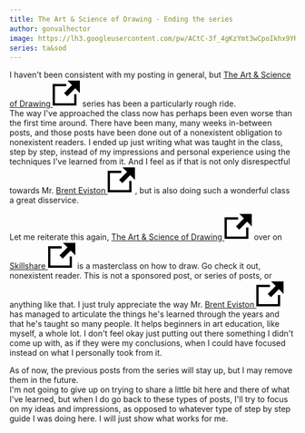 ```yaml
---
title: The Art & Science of Drawing - Ending the series
author: gonvalhector
image: https://lh3.googleusercontent.com/pw/ACtC-3f_4gKzYmt3wCpoIkhx9YRJTIWZ-nnekV0vJG7O4SslitjX1Yzxx4txHvOIacmXbfu5cios9g8RqTYXvTaiMBI7yUBVYdxNWGnIJIWu9qjZQhbJQS5N07dJWNjWzehaZ9n7265aCzbfzaHNJ_n3VNEE=w1200-h630-no?authuser=0
series: ta&sod
---
```


I haven't been consistent with my posting in general, but [The Art & Science of Drawing <img src="/assets/images/icons/external.svg" alt="External Link" class="external-icon">] series has been a particularly rough ride.  
The way I've approached the class now has perhaps been even worse than the first time around.
There have been many, many weeks in-between posts, and those posts have been done out of a nonexistent obligation to nonexistent readers.
I ended up just writing what was taught in the class, step by step, instead of my impressions and personal experience using the techniques I've learned from it.
And I feel as if that is not only disrespectful towards Mr. [Brent Eviston <img src="/assets/images/icons/external.svg" alt="External Link" class="external-icon">], but is also doing such a wonderful class a great disservice.  

Let me reiterate this again, [The Art & Science of Drawing <img src="/assets/images/icons/external.svg" alt="External Link" class="external-icon">] over on [Skillshare <img src="/assets/images/icons/external.svg" alt="External Link" class="external-icon">] is a masterclass on how to draw. Go check it out, nonexistent reader.
This is not a sponsored post, or series of posts, or anything like that. I just truly appreciate the way Mr. [Brent Eviston <img src="/assets/images/icons/external.svg" alt="External Link" class="external-icon">] has managed to articulate the things he's learned through the years and that he's taught so many people. It helps beginners in art education, like myself, a whole lot.
I don't feel okay just putting out there something I didn't come up with, as if they were my conclusions, when I could have focused instead on what I personally took from it.  

As of now, the previous posts from the series will stay up, but I may remove them in the future.  
I'm not going to give up on trying to share a little bit here and there of what I've learned, but when I do go back to these types of posts, I'll try to focus on my ideas and impressions, as opposed to whatever type of step by step guide I was doing here. I will just show what works for me.



[Skillshare <img src="/assets/images/icons/external.svg" alt="External Link" class="external-icon">]: <https://www.skillshare.com/>
[Brent Eviston <img src="/assets/images/icons/external.svg" alt="External Link" class="external-icon">]: <http://www.evolveyourart.com/>
[The Art & Science of Drawing <img src="/assets/images/icons/external.svg" alt="External Link" class="external-icon">]: <https://www.skillshare.com/user/artandscienceofdrawing>
